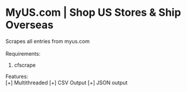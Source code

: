 # MyUS.com | Shop US Stores & Ship Overseas
Scrapes all entries from myus.com<br>
<br>
Requirements:<br>
1. cfscrape

Features: <br>
[+] Multithreaded
[+] CSV Output
[+] JSON output
